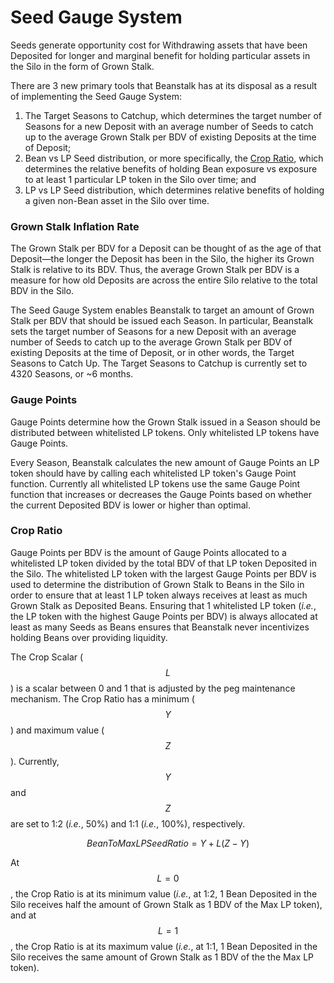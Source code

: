 # Seed Gauge System

Seeds generate opportunity cost for Withdrawing assets that have been Deposited for longer and marginal benefit for holding particular assets in the Silo in the form of Grown Stalk.

There are 3 new primary tools that Beanstalk has at its disposal as a result of implementing the Seed Gauge System:

1. The Target Seasons to Catchup, which determines the target number of Seasons for a new Deposit with an average number of Seeds to catch up to the average Grown Stalk per BDV of existing Deposits at the time of Deposit;
2. Bean vs LP Seed distribution, or more specifically, the [Crop Ratio](../../peg-maintenance/crop-ratio.md), which determines the relative benefits of holding Bean exposure vs exposure to at least 1 particular LP token in the Silo over time; and
3. LP vs LP Seed distribution, which determines relative benefits of holding a given non-Bean asset in the Silo over time.

### Grown Stalk Inflation Rate

The Grown Stalk per BDV for a Deposit can be thought of as the age of that Deposit—the longer the Deposit has been in the Silo, the higher its Grown Stalk is relative to its BDV. Thus, the average Grown Stalk per BDV is a measure for how old Deposits are across the entire Silo relative to the total BDV in the Silo.

The Seed Gauge System enables Beanstalk to target an amount of Grown Stalk per BDV that should be issued each Season. In particular, Beanstalk sets the target number of Seasons for a new Deposit with an average number of Seeds to catch up to the average Grown Stalk per BDV of existing Deposits at the time of Deposit, or in other words, the Target Seasons to Catch Up. The Target Seasons to Catchup is currently set to 4320 Seasons, or \~6 months.

### **Gauge Points**

Gauge Points determine how the Grown Stalk issued in a Season should be distributed between whitelisted LP tokens. Only whitelisted LP tokens have Gauge Points.&#x20;

Every Season, Beanstalk calculates the new amount of Gauge Points an LP token should have by calling each whitelisted LP token's Gauge Point function. Currently all whitelisted LP tokens use the same Gauge Point function that increases or decreases the Gauge Points based on whether the current Deposited BDV is lower or higher than optimal.

### **Crop Ratio**

Gauge Points per BDV is the amount of Gauge Points allocated to a whitelisted LP token divided by the total BDV of that LP token Deposited in the Silo. The whitelisted LP token with the largest Gauge Points per BDV is used to determine the distribution of Grown Stalk to Beans in the Silo in order to ensure that at least 1 LP token always receives at least as much Grown Stalk as Deposited Beans. Ensuring that 1 whitelisted LP token (_i.e._, the LP token with the highest Gauge Points per BDV) is always allocated at least as many Seeds as Beans ensures that Beanstalk never incentivizes holding Beans over providing liquidity.

The Crop Scalar ($$L$$) is a scalar between 0 and 1 that is adjusted by the peg maintenance mechanism. The Crop Ratio has a minimum ($$Y$$) and maximum value ($$Z$$). Currently, $$Y$$ and $$Z$$ are set to 1:2 (_i.e._, 50%) and 1:1 (_i.e._, 100%), respectively.&#x20;

$$
Bean To Max LP Seed Ratio = Y + L(Z - Y)
$$

At $$L = 0$$, the Crop Ratio is at its minimum value (_i.e._, at 1:2, 1 Bean Deposited in the Silo receives half the amount of Grown Stalk as 1 BDV of the Max LP token), and at $$L = 1$$, the Crop Ratio is at its maximum value (_i.e._, at 1:1, 1 Bean Deposited in the Silo receives the same amount of Grown Stalk as 1 BDV of the the Max LP token).
